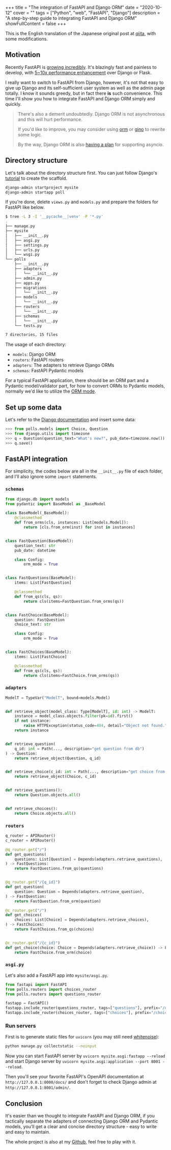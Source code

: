+++
title = "The integration of FastAPI and Django ORM"
date = "2020-10-12"
cover = ""
tags = ["Python", "web", "FastAPI", "Django"]
description = "A step-by-step guide to integrating FastAPI and Django ORM"
showFullContent = false
+++

This is the English translation of the Japanese original post at [qiita](https://qiita.com/kigawas/items/80e48ccce98a35f65fff), with some modifications.

## Motivation

Recently FastAPI is [growing incredibly](https://star-history.t9t.io/#tiangolo/fastapi). It's blazingly fast and painless to develop, with [5~10x performance enhancement](https://www.techempower.com/benchmarks/#section=data-r19&hw=ph&test=fortune&l=zijzen-1r) over Django or Flask.

I really want to switch to FastAPI from Django, however, it's not that easy to give up Django and its self-sufficient user system as well as the admin page totally. I know it sounds greedy, but in fact there **is** such convenience. This time I'll show you how to integrate FastAPI and Django ORM simply and quickly.

> There's also a demerit undoubtedly. Django ORM is not asynchronous and this will hurt performance.
>
> If you'd like to improve, you may consider using [orm](https://github.com/encode/orm) or [gino](https://github.com/python-gino/gino) to rewrite some logic.
>
> By the way, Django ORM is also [having a plan](https://docs.djangoproject.com/en/3.1/topics/async/) for supporting asyncio.

## Directory structure

Let's talk about the directory structure first. You can just follow Django's [tutorial](https://docs.djangoproject.com/en/3.1/intro/tutorial01/) to create the scaffold.

```bash
django-admin startproject mysite
django-admin startapp poll
```

If you're done, delete `views.py` and `models.py` and prepare the folders for FastAPI like below.

```bash
$ tree -L 3 -I '__pycache__|venv' -P '*.py'
.
├── manage.py
├── mysite
│   ├── __init__.py
│   ├── asgi.py
│   ├── settings.py
│   ├── urls.py
│   └── wsgi.py
└── polls
    ├── __init__.py
    ├── adapters
    │   └── __init__.py
    ├── admin.py
    ├── apps.py
    ├── migrations
    │   └── __init__.py
    ├── models
    │   └── __init__.py
    ├── routers
    │   └── __init__.py
    ├── schemas
    │   └── __init__.py
    └── tests.py

7 directories, 15 files
```

The usage of each directory:

- `models`: Django ORM
- `routers`: FastAPI routers
- `adapters`: The adapters to retrieve Django ORMs
- `schemas`: FastAPI Pydantic models

For a typical FastAPI application, there should be an ORM part and a Pydantic model/validator part, for how to convert ORMs to Pydantic models, normally we'd like to utilize the [ORM mode](https://pydantic-docs.helpmanual.io/usage/models/#orm-mode-aka-arbitrary-class-instances).

## Set up some data

Let's refer to the [Django documentation](https://docs.djangoproject.com/en/3.1/intro/tutorial02/) and insert some data:

```python
>>> from polls.models import Choice, Question
>>> from django.utils import timezone
>>> q = Question(question_text="What's new?", pub_date=timezone.now())
>>> q.save()
```

## FastAPI integration

For simplicity, the codes below are all in the `__init__.py` file of each folder, and I'll also ignore some `import` statements.

### `schemas`

```python
from django.db import models
from pydantic import BaseModel as _BaseModel

class BaseModel(_BaseModel):
    @classmethod
    def from_orms(cls, instances: List[models.Model]):
        return [cls.from_orm(inst) for inst in instances]


class FastQuestion(BaseModel):
    question_text: str
    pub_date: datetime

    class Config:
        orm_mode = True


class FastQuestions(BaseModel):
    items: List[FastQuestion]

    @classmethod
    def from_qs(cls, qs):
        return cls(items=FastQuestion.from_orms(qs))


class FastChoice(BaseModel):
    question: FastQuestion
    choice_text: str

    class Config:
        orm_mode = True


class FastChoices(BaseModel):
    items: List[FastChoice]

    @classmethod
    def from_qs(cls, qs):
        return cls(items=FastChoice.from_orms(qs))
```

### `adapters`

```python
ModelT = TypeVar("ModelT", bound=models.Model)


def retrieve_object(model_class: Type[ModelT], id: int) -> ModelT:
    instance = model_class.objects.filter(pk=id).first()
    if not instance:
        raise HTTPException(status_code=404, detail="Object not found.")
    return instance


def retrieve_question(
    q_id: int = Path(..., description="get question from db")
) -> Question:
    return retrieve_object(Question, q_id)


def retrieve_choice(c_id: int = Path(..., description="get choice from db")):
    return retrieve_object(Choice, c_id)


def retrieve_questions():
    return Question.objects.all()


def retrieve_choices():
    return Choice.objects.all()
```

### `routers`

```python
q_router = APIRouter()
c_router = APIRouter()

@q_router.get("/")
def get_questions(
    questions: List[Question] = Depends(adapters.retrieve_questions),
) -> FastQuestions:
    return FastQuestions.from_qs(questions)


@q_router.get("/{q_id}")
def get_question(
    question: Question = Depends(adapters.retrieve_question),
) -> FastQuestion:
    return FastQuestion.from_orm(question)

@c_router.get("/")
def get_choices(
    choices: List[Choice] = Depends(adapters.retrieve_choices),
) -> FastChoices:
    return FastChoices.from_qs(choices)


@c_router.get("/{c_id}")
def get_choice(choice: Choice = Depends(adapters.retrieve_choice)) -> FastChoice:
    return FastChoice.from_orm(choice)
```

### `asgi.py`

Let's also add a FastAPI app into `mysite/asgi.py`.

```python
from fastapi import FastAPI
from polls.routers import choices_router
from polls.routers import questions_router

fastapp = FastAPI()
fastapp.include_router(questions_router, tags=["questions"], prefix="/question")
fastapp.include_router(choices_router, tags=["choices"], prefix="/choice")
```

### Run servers

First is to generate static files for `uvicorn` (you may still need [whitenoise](https://whitenoise.evans.io/en/stable/)):

```bash
python manage.py collectstatic --noinput
```

Now you can start FastAPI server by `uvicorn mysite.asgi:fastapp --reload` and start Django server by `uvicorn mysite.asgi:application --port 8001 --reload`.

Then you'll see your favorite FastAPI's OpenAPI documentation at `http://127.0.0.1:8000/docs/` and don't forget to check Django admin at `http://127.0.0.1:8001/admin/`.

## Conclusion

It's easier than we thought to integrate FastAPI and Django ORM, if you tactically separate the adapters of connecting Django ORM and Pydantic models, you'll get a clear and concise directory structure - easy to write and easy to maintain.

The whole project is also at my [Github](https://github.com/kigawas/fastapi-django), feel free to play with it.
